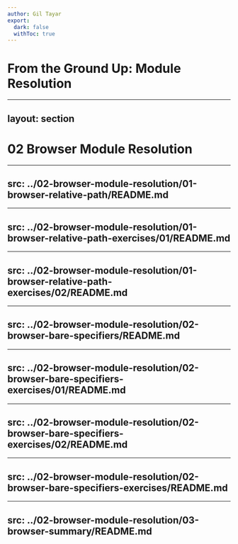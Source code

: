 ```yaml
---
author: Gil Tayar
export:
  dark: false
  withToc: true
---
```

# From the Ground Up: Module Resolution

---
layout: section
---
# 02 Browser Module Resolution

---
src: ../02-browser-module-resolution/01-browser-relative-path/README.md
---

---
src: ../02-browser-module-resolution/01-browser-relative-path-exercises/01/README.md
---

---
src: ../02-browser-module-resolution/01-browser-relative-path-exercises/02/README.md
---

---
src: ../02-browser-module-resolution/02-browser-bare-specifiers/README.md
---

---
src: ../02-browser-module-resolution/02-browser-bare-specifiers-exercises/01/README.md
---

---
src: ../02-browser-module-resolution/02-browser-bare-specifiers-exercises/02/README.md
---

---
src: ../02-browser-module-resolution/02-browser-bare-specifiers-exercises/README.md
---

---
src: ../02-browser-module-resolution/03-browser-summary/README.md
---

